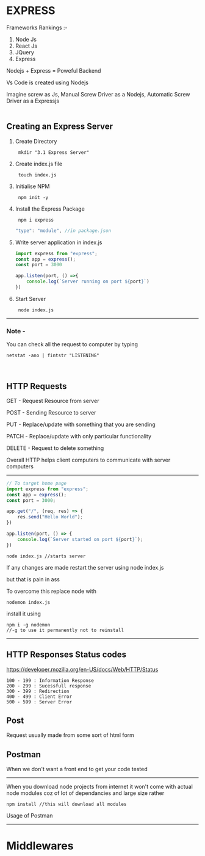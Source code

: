 # EXPRESS

Frameworks Rankings :-
1. Node Js
2. React Js
3. JQuery
4. Express

Nodejs + Express = Poweful Backend

Vs Code is created using Nodejs

Imagine screw as Js,
Manual Screw Driver as a Nodejs,
Automatic Screw Driver as a Expressjs
<br><br>


## Creating an Express Server

1. Create Directory

        mkdir "3.1 Express Server"
2. Create index.js file
        
        touch index.js
3. Initialise NPM

        npm init -y
4. Install the Express Package

        npm i express

    ```js
    "type": "module", //in package.json
    ```
5. Write server application in index.js
    ```js
    import express from "express";
    const app = express();
    const port = 3000

    app.listen(port, () =>{
        console.log(`Server running on port ${port}`)
    })
    ```
6. Start Server

        node index.js 

---
### Note -
You can check all the request to computer by typing

    netstat -ano | fintstr "LISTENING"

<br>

## HTTP Requests

GET - Request Resource from server

POST - Sending Resource to server

PUT - Replace/update with something that 
you are sending

PATCH - Replace/update with only  particular functionality

DELETE - Request to delete something

Overall  HTTP helps client computers to communicate with server computers

---

```js
// To target home page
import express from "express";
const app = express();
const port = 3000;

app.get("/", (req, res) => {
    res.send("Hello World");
})

app.listen(port, () => {
    console.log(`Server started on port ${port}`);
})
```

    node index.js //starts server 
 If any changes are made restart the server using node index.js

but that is pain in ass

To overcome this replace node with

    nodemon index.js

install it using 

    npm i -g nodemon 
    //-g to use it permanently not to reinstall

---

## HTTP Responses Status codes

https://developer.mozilla.org/en-US/docs/Web/HTTP/Status

    100 - 199 : Information Response
    200 - 299 : Sucessfull response
    300 - 399 : Redirection
    400 - 499 : Client Error
    500 - 599 : Server Error

## Post
Request usually made from some sort of html form

## Postman
When we don't want a front end to get your code tested

--- 

When you download node projects from internet it won't come with actual node modules coz of lot of dependancies and large size rather

    npm install //this will download all modules

Usage of Postman

---

# Middlewares
